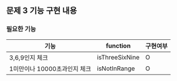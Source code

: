 ## 문제 3 기능 구현 내용

### 필요한 기능

| 기능                 | function   | 구현여부 |
|--------------------|------------|------|
| 3,6,9인지 체크         | isThreeSixNine | O    |
| 1미만이나 10000초과인지 체크 | isNotInRange | O    |
